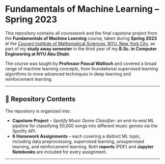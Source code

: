 # Fundamentals of Machine Learning – Spring 2023

This repository contains all coursework and the final capstone project from the **Fundamentals of Machine Learning** course, taken during **Spring 2023** at the [Courant Institute of Mathematical Sciences, NYU, New York City](https://cims.nyu.edu/), as part of my **study away semester** in the third year of my **B.Sc. in Computer Engineering at NYU Abu Dhabi**.

The course was taught by **Professor Pascal Wallisch** and covered a broad range of machine learning concepts, from foundational supervised learning algorithms to more advanced techniques in deep learning and reinforcement learning.

---

## 📂 Repository Contents

The repository is organized into:

* **Capstone Project** – *Spotify Music Genre Classifier*: an end-to-end ML pipeline for classifying 50,000 songs into different music genres via the Spotify API. 
* **6 Homework Assignments** – each covering a distinct ML topic, including data preprocessing, supervised learning, unsupervised learning, and reinforcement learning.
  Both **reports** (PDF) and **Jupyter Notebooks** are included for every assignment.

---

